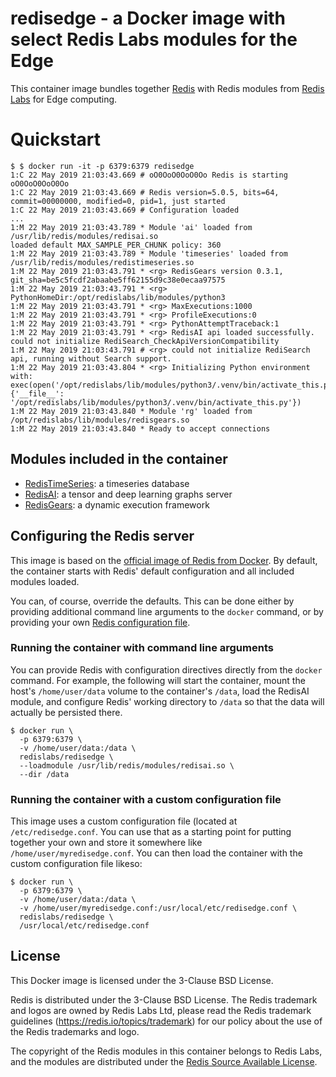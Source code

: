 # redisedge - a Docker image with select Redis Labs modules for the Edge

This container image bundles together [Redis](https://redis.io) with Redis modules from [Redis Labs](https://redislabs.com) for Edge computing.

# Quickstart

```text
$ $ docker run -it -p 6379:6379 redisedge
1:C 22 May 2019 21:03:43.669 # oO0OoO0OoO0Oo Redis is starting oO0OoO0OoO0Oo
1:C 22 May 2019 21:03:43.669 # Redis version=5.0.5, bits=64, commit=00000000, modified=0, pid=1, just started
1:C 22 May 2019 21:03:43.669 # Configuration loaded
...
1:M 22 May 2019 21:03:43.789 * Module 'ai' loaded from /usr/lib/redis/modules/redisai.so
loaded default MAX_SAMPLE_PER_CHUNK policy: 360
1:M 22 May 2019 21:03:43.789 * Module 'timeseries' loaded from /usr/lib/redis/modules/redistimeseries.so
1:M 22 May 2019 21:03:43.791 * <rg> RedisGears version 0.3.1, git_sha=be5c5fcdf2abaabe5ff62155d9c38e0ecaa97575
1:M 22 May 2019 21:03:43.791 * <rg> PythonHomeDir:/opt/redislabs/lib/modules/python3
1:M 22 May 2019 21:03:43.791 * <rg> MaxExecutions:1000
1:M 22 May 2019 21:03:43.791 * <rg> ProfileExecutions:0
1:M 22 May 2019 21:03:43.791 * <rg> PythonAttemptTraceback:1
1:M 22 May 2019 21:03:43.791 * <rg> RedisAI api loaded successfully.
could not initialize RediSearch_CheckApiVersionCompatibility
1:M 22 May 2019 21:03:43.791 # <rg> could not initialize RediSearch api, running without Search support.
1:M 22 May 2019 21:03:43.804 * <rg> Initializing Python environment with: exec(open('/opt/redislabs/lib/modules/python3/.venv/bin/activate_this.py').read(), {'__file__': '/opt/redislabs/lib/modules/python3/.venv/bin/activate_this.py'})
1:M 22 May 2019 21:03:43.840 * Module 'rg' loaded from /opt/redislabs/lib/modules/redisgears.so
1:M 22 May 2019 21:03:43.840 * Ready to accept connections
```

## Modules included in the container

* [RedisTimeSeries](https://oss.redislabs.com/redistimeseries/): a timeseries database
* [RedisAI](https://oss.redislabs.com/redisai/): a tensor and deep learning graphs server
* [RedisGears](https://oss.redislabs.com/redisgears/): a dynamic execution framework

## Configuring the Redis server

This image is based on the [official image of Redis from Docker](https://hub.docker.com/_/redis/). By default, the container starts with Redis' default configuration and all included modules loaded.

You can, of course, override the defaults. This can be done either by providing additional command line arguments to the `docker` command, or by providing your own [Redis configuration file](http://download.redis.io/redis-stable/redis.conf).

### Running the container with command line arguments

You can provide Redis with configuration directives directly from the `docker` command. For example, the following will start the container, mount the host's `/home/user/data` volume to the container's `/data`, load the RedisAI module, and configure Redis' working directory to `/data` so that the data will actually be persisted there.

```text
$ docker run \
  -p 6379:6379 \
  -v /home/user/data:/data \
  redislabs/redisedge \
  --loadmodule /usr/lib/redis/modules/redisai.so \
  --dir /data
```

### Running the container with a custom configuration file

This image uses a custom configuration file (located at `/etc/redisedge.conf`. You can use that as a starting point for putting together your own and store it somewhere like `/home/user/myredisedge.conf`. You can then load the container with the custom configuration file likeso:

```text
$ docker run \
  -p 6379:6379 \
  -v /home/user/data:/data \
  -v /home/user/myredisedge.conf:/usr/local/etc/redisedge.conf \
  redislabs/redisedge \
  /usr/local/etc/redisedge.conf
```

## License

This Docker image is licensed under the 3-Clause BSD License.

Redis is distributed under the 3-Clause BSD License. The Redis trademark and logos are owned by Redis Labs Ltd, please read the Redis trademark guidelines (https://redis.io/topics/trademark) for our policy about the use of the Redis trademarks and logo.

The copyright of the Redis modules in this container belongs to Redis Labs, and the modules are distributed under the [Redis Source Available License](https://github.com/RedisLabsModules/licenses/).

